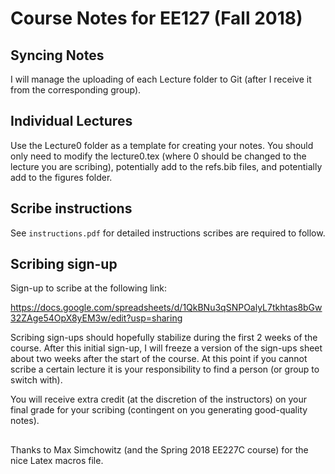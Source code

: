 # Course Notes for EE127 (Fall 2018)

## Syncing Notes

I will manage the uploading of each Lecture folder to Git (after I receive it from the corresponding group).

## Individual Lectures

Use the Lecture0 folder as a template for creating your notes. You should only need to modify the lecture0.tex (where 0 should be changed to the lecture you are scribing), potentially add to the refs.bib files, and potentially add to the figures folder.

## Scribe instructions

See `instructions.pdf` for detailed instructions scribes are required to follow.

## Scribing sign-up
Sign-up to scribe at the following link:

https://docs.google.com/spreadsheets/d/1QkBNu3qSNPOalyL7tkhtas8bGw32ZAge54OpX8yEM3w/edit?usp=sharing

Scribing sign-ups should hopefully stabilize during the first 2 weeks of the course. After this initial sign-up, I will freeze a version of the sign-ups sheet about two weeks after the start of the course. At this point if you cannot scribe a certain lecture it is your responsibility to find a person (or group to switch with).

You will receive extra credit (at the discretion of the instructors) on your final grade for your scribing (contingent on you generating good-quality notes).

##

Thanks to Max Simchowitz (and the Spring 2018 EE227C course) for the nice Latex macros file.
